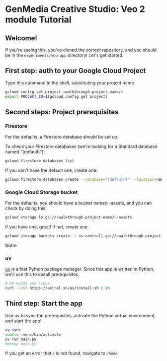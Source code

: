 # GenMedia Creative Studio: Veo 2 module Tutorial

## Welcome!

If you're seeing this, you've cloned the correct repository, and you should be in the `experiments/veo-app` directory! Let's get started.

<walkthrough-project-setup></walkthrough-project-setup>


## First step: auth to your Google Cloud Project

Type this command in the shell, substituting your project name

```bash
gcloud config set project <walkthrough-project-name/>
export PROJECT_ID=$(gcloud config get project)
```


## Second steps: Project prerequisites

### Firestore

For the defaults, a Firestore database should be set up.

To check your Firestore databases (we're looking for a Standard database named "(default)"):

```bash
gcloud firestore databases list
```

If you don't have the default one, create one:

```bash
gcloud firestore databases create --database="(default)" --location=nam5
```

### Google Cloud Storage bucket

For the defaults, you should have a bucket named <walkthrough-project-name/>-assets, and you can check by doing this:

```bash
gcloud storage ls gs://<walkthrough-project-name/>-assets
```

If you have one, great! If not, create one:

```bash
gcloud storage buckets create -l us-central1 gs://<walkthrough-project-name/>-assets
```

Notre

### uv

[uv](https://github.com/astral-sh/uv) is a fast Python package manager. Since this app is written in Python, we'll use this to install prerequisites.

```bash
# On macOS and Linux.
curl -LsSf https://astral.sh/uv/install.sh | sh
```

## Third step: Start the app

Use uv to sync the prerequisites, activate the Python virtual environment, and start the app!

```bash
uv sync
source .venv/bin/activate
uv run main.py
#mesop main.py
```

If you get an error that `/` is not found, navigate to `/home`

<walkthrough-conclusion-trophy></walkthrough-conclusion-trophy>
